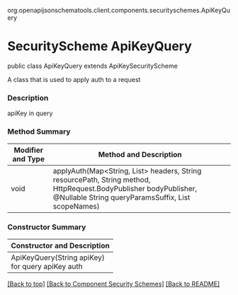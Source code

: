 org.openapijsonschematools.client.components.securityschemes.ApiKeyQuery
# SecurityScheme ApiKeyQuery

public class ApiKeyQuery
extends ApiKeySecurityScheme

A class that is used to apply auth to a request

### Description
apiKey in query

### Method Summary
| Modifier and Type | Method and Description |
| ----------------- | ---------------------- |
| void              | applyAuth(Map<String, List<String>> headers, String resourcePath, String method, HttpRequest.BodyPublisher bodyPublisher, @Nullable String queryParamsSuffix, List<String> scopeNames) |

### Constructor Summary
| Constructor and Description |
| --------------------------- |
| ApiKeyQuery(String apiKey)<br>for query apiKey auth |

[[Back to top]](#top) [[Back to Component Security Schemes]](../../../README.md#Component-SecuritySchemes) [[Back to README]](../../../README.md)
